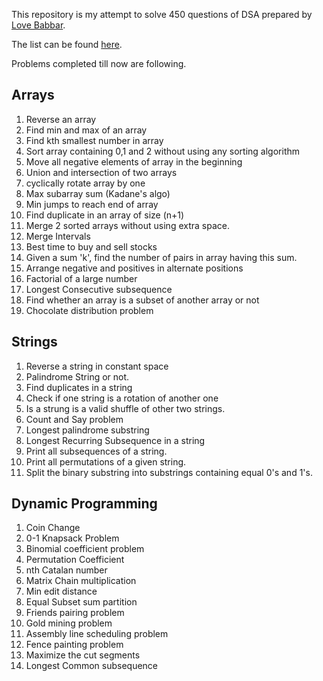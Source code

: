 This repository is my attempt to solve 450 questions of DSA prepared by [Love Babbar](https://www.youtube.com/channel/UCQHLxxBFrbfdrk1jF0moTpw). 

The list can be found [here](https://drive.google.com/file/d/1FMdN_OCfOI0iAeDlqswCiC2DZzD4nPsb/view?usp=sharing).

Problems completed till now are following.

## Arrays 

1. Reverse an array
2. Find min and max of an array
3. Find kth smallest number in array
4. Sort array containing 0,1 and 2 without using any sorting algorithm
5. Move all negative elements of array in the beginning
6. Union and intersection of two arrays
7. cyclically rotate array by one
8. Max subarray sum (Kadane's algo)
10. Min jumps to reach end of array
11. Find duplicate in an array of size (n+1)
12. Merge 2 sorted arrays without using extra space.
14. Merge Intervals
17. Best time to buy and sell stocks
18. Given a sum 'k', find the number of pairs in array having this sum.
20. Arrange negative and positives in alternate positions
22. Factorial of a large number
24. Longest Consecutive subsequence
27. Find whether an array is a subset of another array or not
30. Chocolate distribution problem

## Strings

1. Reverse a string in constant space
2. Palindrome String or not.
3. Find duplicates in a string
4. Check if one string is a rotation of another one
5. Is a strung is a valid shuffle of other two strings.
6. Count and Say problem
7. Longest palindrome substring
8. Longest Recurring Subsequence in a string
9. Print all subsequences of a string.
10. Print all permutations of a given string.
11. Split the binary substring into substrings containing equal 0's and 1's.

## Dynamic Programming
1. Coin Change
2. 0-1 Knapsack Problem
3. Binomial coefficient problem
4. Permutation Coefficient
5. nth Catalan number
6. Matrix Chain multiplication
7. Min edit distance
8. Equal Subset sum partition
9. Friends pairing problem
10. Gold mining problem
11. Assembly line scheduling problem
12. Fence painting problem
13. Maximize the cut segments
14. Longest Common subsequence